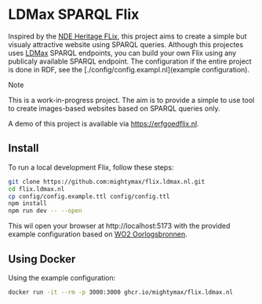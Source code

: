 # LDMax SPARQL Flix
Inspired by the [NDE Heritage FLix](https://github.com/netwerk-digitaal-erfgoed/heritageflix), this project aims to create a simple but visualy attractive website using SPARQL queries. Although this projectes uses [LDMax](https://ldmax.nl) SPARQL endpoints, you can build your own Flix using any publicaly available SPARQL endpoint. The configuration if the entire project is done in RDF, see the [./config/config.exampl.nl](example configuration).

> [!NOTE]
>
> This is a work-in-progress project. The aim is to provide a simple to use tool to create images-based websites based on SPARQL queries only.

A demo of this project is available via https://erfgoedflix.nl.

## Install
To run a local development Flix, follow these steps:
```bash
git clone https://github.com:mightymax/flix.ldmax.nl.git
cd flix.ldmax.nl
cp config/config.example.ttl config/config.ttl
npm install
npm run dev -- --open
```

This wil open your browser at http://localhost:5173 with the provided example configuration based on [WO2 Oorlogsbronnen](http://oorlogsbronnen.nl).

## Using Docker
Using the example configuration:
```bash
docker run -it --rm -p 3000:3000 ghcr.io/mightymax/flix.ldmax.nl
``` 
